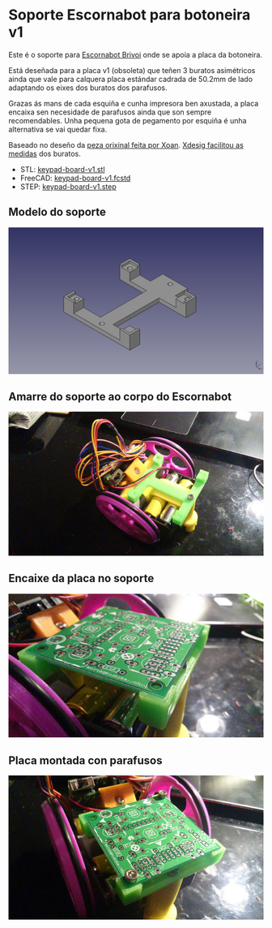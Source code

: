 # Soporte Escornabot para botoneira v1

Este é o soporte para [Escornabot Brivoi](http://escornabot.com/web/en/content/history) onde se apoia a placa da botoneira.

Está deseñada para a placa v1 (obsoleta) que teñen 3 buratos asimétricos ainda que vale para calquera placa estándar cadrada de 50.2mm de lado adaptando os eixes dos buratos dos parafusos.

Grazas ás mans de cada esquiña e cunha impresora ben axustada, a placa encaixa sen necesidade de parafusos ainda que son sempre recomendables. Unha pequena gota de pegamento por esquiña é unha alternativa se vai quedar fixa.

Baseado no deseño da [peza orixinal feita por Xoan](https://github.com/escornabot/3dmodel/blob/v0.2/STL/Addon-KeypadBracket-PCB.stl). [Xdesig facilitou as medidas](https://github.com/escornabot/electronics/blob/master/Escorna_botoneira_2_0/Escorna_Shield_botoneira_2_0D_Dimension.png) dos buratos.

  * STL: [keypad-board-v1.stl](keypad-board-v1.stl)
  * FreeCAD: [keypad-board-v1.fcstd](keypad-board-v1.fcstd)
  * STEP: [keypad-board-v1.step](keypad-board-v1.step)

## Modelo do soporte

![Modelo do soporte](keypad-board-v1.png)

## Amarre do soporte ao corpo do Escornabot

![Amarre do soporte ao corpo do Escornabot](01.jpg)

## Encaixe da placa no soporte

![Encaixe da placa no soporte](02.jpg)

## Placa montada con parafusos

![Placa montada con parafusos](03.jpg)


